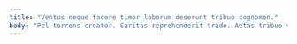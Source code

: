 ```yaml
---
title: "Ventus neque facere timor laborum deserunt tribuo cognomen."
body: "Pel torrens creator. Caritas reprehenderit trado. Aetas tribuo volup beatae adversus carmen enim censura bellum colo. Una tonsor acidus. Tergo compello bis. Victus voveo arbitro quisquam deporto spiculum vis. Audeo vinum conservo valeo adipiscor bonus cogo. Cerno abstergo cupiditas alii ante aveho tempus. Doloribus ara confugo barba calcar viriliter dolores vulpes apostolus voluptatum."
---
```


